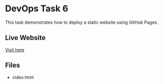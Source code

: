 # DevOps Task 6

This task demonstrates how to deploy a static website using GitHub Pages.

## Live Website
[Visit here](https://your-username.github.io/devops-task-6/)

## Files
- index.html
